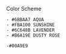 Color Scheme

	- #6BBAA7 AQUA
	- #FBA100 SUNSHINE
	- #6C648B LAVENDER
	- #B6A19E DUSTY ROSE

	-#00A9E9 